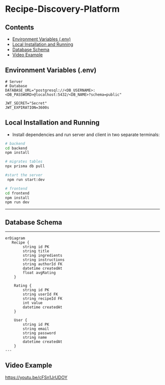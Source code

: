# Recipe-Discovery-Platform

## Contents
- [Environment Variables (.env)](#environment-variables-env)
- [Local Installation and Running](#local-installation-and-running)
- [Database Schema](#database-schema)
- [Video Example](#video-example)

## Environment Variables (.env)

```
# Server
# Database
DATABASE_URL="postgresql://<DB_USERNAME>:<DB_PASSWORD>@localhost:5432/<DB_NAME>?schema=public"

JWT_SECRET="Secret"
JWT_EXPIRATION=3600s
```
## Local Installation and Running

- Install dependencies and run server and client in two separate terminals:
```bash
# backend
cd backend
npm install

# migrates tables
npx prisma db pull

#start the server
 npm run start:dev

# frontend
cd frontend
npm install
npm run dev
```
---
## Database Schema
---
```mermaid
erDiagram
   Recipe {
        string id PK
        string title
        string ingredients
        string instructions
        string authorId FK
        datetime createdAt
        float avgRating
    }

    Rating {
        string id PK
        string userId FK
        string recipeId FK
        int value
        datetime createdAt
    }

    User {
        string id PK
        string email
        string password
        string name
        datetime createdAt
    }
---
```
## Video Example
https://youtu.be/cFSn1JrUDOY




